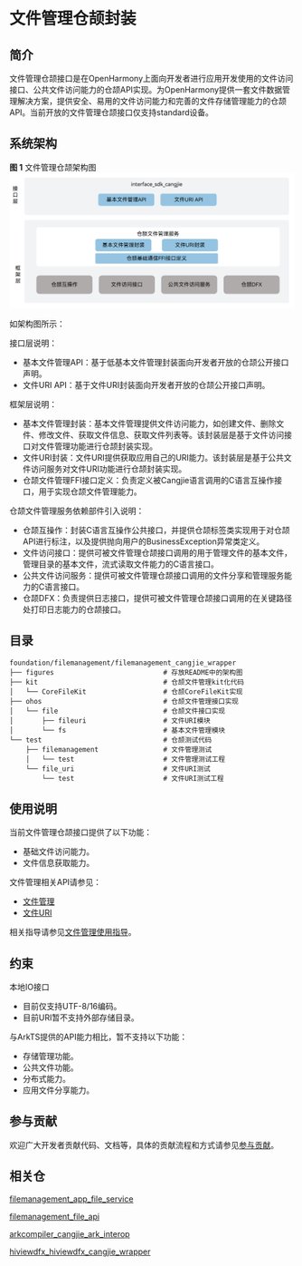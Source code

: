 # 文件管理仓颉封装

## 简介

文件管理仓颉接口是在OpenHarmony上面向开发者进行应用开发使用的文件访问接口、公共文件访问能力的仓颉API实现。为OpenHarmony提供一套文件数据管理解决方案，提供安全、易用的文件访问能力和完善的文件存储管理能力的仓颉API。当前开放的文件管理仓颉接口仅支持standard设备。

## 系统架构

**图 1**  文件管理仓颉架构图
![文件管理仓颉架构图](figures/filemanagement_cangjie_wrapper_architecture_zh.png)

如架构图所示：

接口层说明：

- 基本文件管理API：基于低基本文件管理封装面向开发者开放的仓颉公开接口声明。
- 文件URI API：基于文件URI封装面向开发者开放的仓颉公开接口声明。

框架层说明：

- 基本文件管理封装：基本文件管理提供文件访问能力，如创建文件、删除文件、修改文件、获取文件信息、获取文件列表等。该封装层是基于文件访问接口对文件管理功能进行仓颉封装实现。
- 文件URI封装：文件URI提供获取应用自己的URI能力。该封装层是基于公共文件访问服务对文件URI功能进行仓颉封装实现。
- 仓颉文件管理FFI接口定义：负责定义被Cangjie语言调用的C语言互操作接口，用于实现仓颉文件管理能力。

仓颉文件管理服务依赖部件引入说明：

- 仓颉互操作：封装C语言互操作公共接口，并提供仓颉标签类实现用于对仓颉API进行标注，以及提供抛向用户的BusinessException异常类定义。
- 文件访问接口：提供可被文件管理仓颉接口调用的用于管理文件的基本文件，管理目录的基本文件，流式读取文件能力的C语言接口。
- 公共文件访问服务：提供可被文件管理仓颉接口调用的文件分享和管理服务能力的C语言接口。
- 仓颉DFX：负责提供日志接口，提供可被文件管理仓颉接口调用的在关键路径处打印日志能力的仓颉接口。

## 目录

```
foundation/filemanagement/filemanagement_cangjie_wrapper
├── figures                           # 存放README中的架构图
├── kit                               # 仓颉文件管理kit化代码
│   └── CoreFileKit                   # 仓颉CoreFileKit实现
├── ohos                              # 仓颉文件管理接口实现
│   └── file                          # 仓颉文件接口实现
│       ├── fileuri                   # 文件URI模块
│       └── fs                        # 基本文件管理模块
└── test                              # 仓颉测试代码
    ├── filemanagement                # 文件管理测试
    │   └── test                      # 文件管理测试工程
    └── file_uri                      # 文件URI测试
        └── test                      # 文件URI测试工程
```

## 使用说明

当前文件管理仓颉接口提供了以下功能：

- 基础文件访问能力。
- 文件信息获取能力。

文件管理相关API请参见：

-   [文件管理](https://gitcode.com/openharmony-sig/arkcompiler_cangjie_ark_interop/blob/master/doc/API_Reference/source_zh_cn/apis/CoreFileKit/cj-apis-file_fs.md)
-   [文件URI](https://gitcode.com/openharmony-sig/arkcompiler_cangjie_ark_interop/blob/master/doc/API_Reference/source_zh_cn/apis/CoreFileKit/cj-apis-file_fileuri.md)

相关指导请参见[文件管理使用指导](https://gitcode.com/openharmony-sig/arkcompiler_cangjie_ark_interop/blob/master/doc/Dev_Guide/source_zh_cn/file-management/cj-core-file-kit-intro.md)。

## 约束

本地IO接口

-   目前仅支持UTF-8/16编码。
-   目前URI暂不支持外部存储目录。

与ArkTS提供的API能力相比，暂不支持以下功能：

- 存储管理功能。
- 公共文件功能。
- 分布式能力。
- 应用文件分享能力。

## 参与贡献

欢迎广大开发者贡献代码、文档等，具体的贡献流程和方式请参见[参与贡献](https://gitcode.com/openharmony/docs/blob/master/zh-cn/contribute/%E5%8F%82%E4%B8%8E%E8%B4%A1%E7%8C%AE.md)。

## 相关仓

[filemanagement_app_file_service](https://gitcode.com/openharmony/filemanagement_app_file_service/blob/master/README_ZH.md)

[filemanagement_file_api](https://gitcode.com/openharmony/filemanagement_file_api/blob/master/README_zh.md)

[arkcompiler_cangjie_ark_interop](https://gitcode.com/openharmony-sig/arkcompiler_cangjie_ark_interop/blob/master/README_zh.md)

[hiviewdfx_hiviewdfx_cangjie_wrapper](https://gitcode.com/openharmony-sig/hiviewdfx_hiviewdfx_cangjie_wrapper/blob/master/README_zh.md)